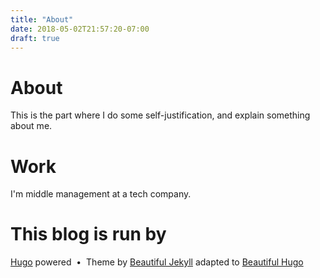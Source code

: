 ```yaml
---
title: "About"
date: 2018-05-02T21:57:20-07:00
draft: true
---
```

# About

This is the part where I do some self-justification, and explain something about me. 

# Work
I'm middle management at a tech company.

# This blog is run by
<a href="http://gohugo.io">Hugo</a> powered &nbsp;&bull;&nbsp; Theme by <a href="http://deanattali.com/beautiful-jekyll/">Beautiful Jekyll</a> adapted to <a href="https://github.com/halogenica/beautifulhugo">Beautiful Hugo</a>

